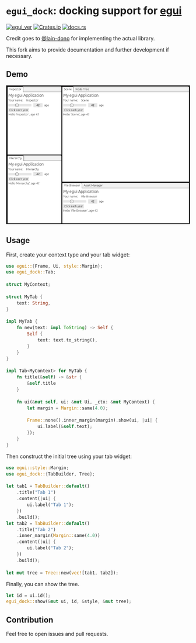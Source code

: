 # `egui_dock`: docking support for [egui](https://github.com/emilk/egui)

[![egui_ver](https://img.shields.io/badge/egui-0.18-blue)](https://github.com/emilk/egui)
[![Crates.io](https://img.shields.io/crates/v/egui_dock)](https://crates.io/crates/egui_dock)
[![docs.rs](https://img.shields.io/docsrs/egui_dock)](https://docs.rs/egui_dock/)

Credit goes to [@Iain-dono](https://github.com/lain-dono) for implementing the actual library.

This fork aims to provide documentation and further development if necessary.

## Demo

![demo](images/demo.gif "Demo")

## Usage

First, create your context type and your tab widget:

```rust
use egui::{Frame, Ui, style::Margin};
use egui_dock::Tab;

struct MyContext;

struct MyTab {
    text: String,
}

impl MyTab {
    fn new(text: impl ToString) -> Self {
        Self {
            text: text.to_string(),
        }
    }
}

impl Tab<MyContext> for MyTab {
    fn title(&self) -> &str {
        &self.title
    }

    fn ui(&mut self, ui: &mut Ui, _ctx: &mut MyContext) {
        let margin = Margin::same(4.0);

        Frame::none().inner_margin(margin).show(ui, |ui| {
            ui.label(&self.text);
        });
    }
}
```

Then construct the initial tree using your tab widget:

```rust
use egui::style::Margin;
use egui_dock::{TabBuilder, Tree};

let tab1 = TabBuilder::default()
    .title("Tab 1")
    .content(|ui| {
        ui.label("Tab 1");
    })
    .build();
let tab2 = TabBuilder::default()
    .title("Tab 2")
    .inner_margin(Margin::same(4.0))
    .content(|ui| {
        ui.label("Tab 2");
    })
    .build();

let mut tree = Tree::new(vec![tab1, tab2]);
```

Finally, you can show the tree.

```rust
let id = ui.id();
egui_dock::show(&mut ui, id, &style, &mut tree);
```

## Contribution

Feel free to open issues and pull requests.

